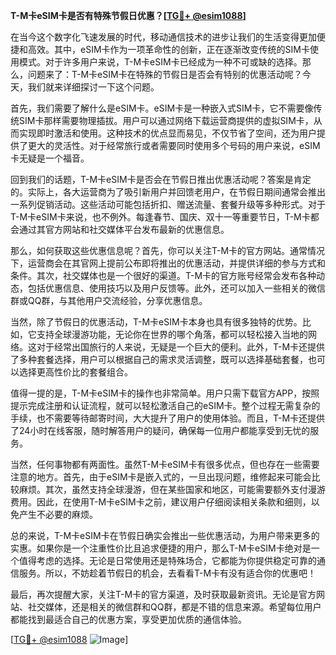 **T-M卡eSIM卡是否有特殊节假日优惠？[[TG💪+ @esim1088](https://t.me/s/esim1088)]**

在当今这个数字化飞速发展的时代，移动通信技术的进步让我们的生活变得更加便捷和高效。其中，eSIM卡作为一项革命性的创新，正在逐渐改变传统的SIM卡使用模式。对于许多用户来说，T-M卡eSIM卡已经成为一种不可或缺的选择。那么，问题来了：T-M卡eSIM卡在特殊的节假日是否会有特别的优惠活动呢？今天，我们就来详细探讨一下这个问题。

首先，我们需要了解什么是eSIM卡。eSIM卡是一种嵌入式SIM卡，它不需要像传统SIM卡那样需要物理插拔。用户可以通过网络下载运营商提供的虚拟SIM卡，从而实现即时激活和使用。这种技术的优点显而易见，不仅节省了空间，还为用户提供了更大的灵活性。对于经常旅行或者需要同时使用多个号码的用户来说，eSIM卡无疑是一个福音。

回到我们的话题，T-M卡eSIM卡是否会在节假日推出优惠活动呢？答案是肯定的。实际上，各大运营商为了吸引新用户并回馈老用户，在节假日期间通常会推出一系列促销活动。这些活动可能包括折扣、赠送流量、套餐升级等多种形式。对于T-M卡eSIM卡来说，也不例外。每逢春节、国庆、双十一等重要节日，T-M卡都会通过其官方网站和社交媒体平台发布最新的优惠信息。

那么，如何获取这些优惠信息呢？首先，你可以关注T-M卡的官方网站。通常情况下，运营商会在其官网上提前公布即将推出的优惠活动，并提供详细的参与方式和条件。其次，社交媒体也是一个很好的渠道。T-M卡的官方账号经常会发布各种动态，包括优惠信息、使用技巧以及用户反馈等。此外，还可以加入一些相关的微信群或QQ群，与其他用户交流经验，分享优惠信息。

当然，除了节假日的优惠活动，T-M卡eSIM卡本身也具有很多独特的优势。比如，它支持全球漫游功能，无论你在世界的哪个角落，都可以轻松接入当地的网络。这对于经常出国旅行的人来说，无疑是一个巨大的便利。此外，T-M卡还提供了多种套餐选择，用户可以根据自己的需求灵活调整，既可以选择基础套餐，也可以选择更高性价比的套餐组合。

值得一提的是，T-M卡eSIM卡的操作也非常简单。用户只需下载官方APP，按照提示完成注册和认证流程，就可以轻松激活自己的eSIM卡。整个过程无需复杂的手续，也不需要等待邮寄时间，大大提升了用户的使用体验。而且，T-M卡还提供了24小时在线客服，随时解答用户的疑问，确保每一位用户都能享受到无忧的服务。

当然，任何事物都有两面性。虽然T-M卡eSIM卡有很多优点，但也存在一些需要注意的地方。首先，由于eSIM卡是嵌入式的，一旦出现问题，维修起来可能会比较麻烦。其次，虽然支持全球漫游，但在某些国家和地区，可能需要额外支付漫游费用。因此，在使用T-M卡eSIM卡之前，建议用户仔细阅读相关条款和细则，以免产生不必要的麻烦。

总的来说，T-M卡eSIM卡在节假日确实会推出一些优惠活动，为用户带来更多的实惠。如果你是一个注重性价比且追求便捷的用户，那么T-M卡eSIM卡绝对是一个值得考虑的选择。无论是日常使用还是特殊场合，它都能为你提供稳定可靠的通信服务。所以，不妨趁着节假日的机会，去看看T-M卡有没有适合你的优惠吧！

最后，再次提醒大家，关注T-M卡的官方渠道，及时获取最新资讯。无论是官方网站、社交媒体，还是相关的微信群和QQ群，都是不错的信息来源。希望每位用户都能找到最适合自己的优惠方案，享受更加优质的通信体验。

[[TG💪+ @esim1088](https://t.me/s/esim1088) ![Image](https://i.postimg.cc/4NQfJmqS/Snipaste-2025-05-13-00-14-12.png)]